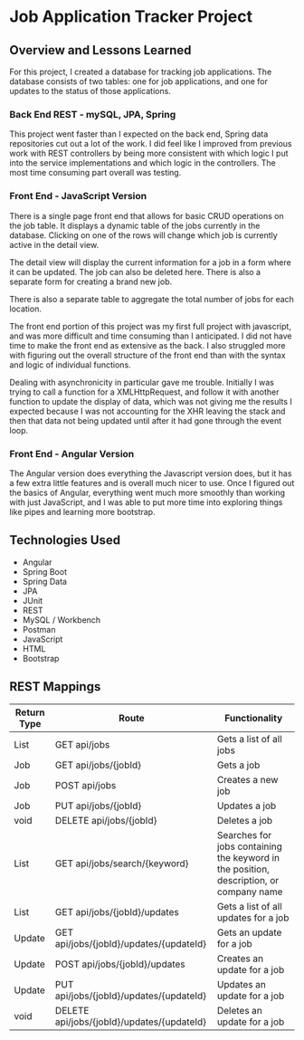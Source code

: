 # Job Application Tracker Project

## Overview and Lessons Learned
For this project, I created a database for tracking job applications. The database consists of two tables: one for job applications, and one for updates to the status of those applications.

### Back End REST - mySQL, JPA, Spring

This project went faster than I expected on the back end, Spring data repositories cut out a lot of the work. I did feel like I improved from previous work with REST controllers by being more consistent with which logic I put into the service implementations and which logic in the controllers. The most time consuming part overall was testing.

### Front End - JavaScript Version
There is a single page front end that allows for basic CRUD operations on the job table. It displays a dynamic table of the jobs currently in the database. Clicking on one of the rows will change which job is currently active in the detail view.

The detail view will display the current information for a job in a form where it can be updated. The job can also be deleted here. There is also a separate form for creating a brand new job.

There is also a separate table to aggregate the total number of jobs for each location.

The front end portion of this project was my first full project with javascript, and was more difficult and time consuming than I anticipated. I did not have time to make the front end as extensive as the back. I also struggled more with figuring out the overall structure of the front end than with the syntax and logic of individual functions.

Dealing with asynchronicity in particular gave me trouble. Initially I was trying to call a function for a XMLHttpRequest, and follow it with another function to update the display of data, which was not giving me the results I expected because I was not accounting for the XHR leaving the stack and then that data not being updated until after it had gone through the event loop.

### Front End - Angular Version
The Angular version does everything the Javascript version does, but it has a few extra little features and is overall much nicer to use. Once I figured out the basics of Angular, everything went much more smoothly than working with just JavaScript, and I was able to put more time into exploring things like pipes and learning more bootstrap.

## Technologies Used
- Angular
- Spring Boot
- Spring Data
- JPA
- JUnit
- REST
- MySQL / Workbench
- Postman
- JavaScript
- HTML
- Bootstrap

## REST Mappings
| Return Type  | Route                                      | Functionality                                                                          |
|--------------|--------------------------------------------|----------------------------------------------------------------------------------------|
| List<Job>    | GET api/jobs                               | Gets a list of all jobs                                                                |
| Job          | GET api/jobs/{jobId}                       | Gets a job                                                                             |
| Job          | POST api/jobs                              | Creates a new job                                                                      |
| Job          | PUT api/jobs/{jobId}                       | Updates a job                                                                          |
| void         | DELETE api/jobs/{jobId}                    | Deletes a job                                                                          |
| List<Job>    | GET api/jobs/search/{keyword}              | Searches for jobs containing the keyword in the position, description, or company name |
| List<Update> | GET api/jobs/{jobId}/updates               | Gets a list of all updates for a job                                                   |
| Update       | GET api/jobs/{jobId}/updates/{updateId}    | Gets an update for a job                                                               |
| Update       | POST api/jobs/{jobId}/updates              | Creates an update for a job                                                            |
| Update       | PUT api/jobs/{jobId}/updates/{updateId}    | Updates an update for a job                                                            |
| void         | DELETE api/jobs/{jobId}/updates/{updateId} | Deletes an update for a job                                                            |
